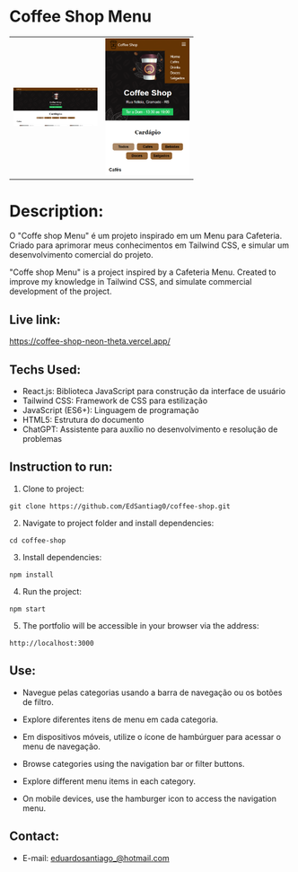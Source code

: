 # Coffee Shop Menu

<table>
  <tr>
    <td>
      <img src="https://github.com/EdSantiag0/coffee-shop/blob/main/public/images/coffee-shop-demo.png" alt="imagem de demonstração" width="150">
    </td>
    <td>
      <img src="https://github.com/EdSantiag0/coffee-shop/blob/main/public/images/coffee-shop-mobile-demo.png" alt="imagem de demonstração" width="150">
    </td>
  </tr>
</table>

# Description:

O "Coffe shop Menu" é um projeto inspirado em um Menu para Cafeteria. Criado para aprimorar meus conhecimentos em Tailwind CSS, e simular um desenvolvimento comercial do projeto.

"Coffe shop Menu" is a project inspired by a Cafeteria Menu. Created to improve my knowledge in Tailwind CSS, and simulate commercial development of the project.

## Live link:

https://coffee-shop-neon-theta.vercel.app/

## Techs Used:

- React.js: Biblioteca JavaScript para construção da interface de usuário
- Tailwind CSS: Framework de CSS para estilização
- JavaScript (ES6+): Linguagem de programação
- HTML5: Estrutura do documento
- ChatGPT: Assistente para auxílio no desenvolvimento e resolução de problemas

## Instruction to run:

1. Clone to project:

```
git clone https://github.com/EdSantiag0/coffee-shop.git
```

2. Navigate to project folder and install dependencies:

```
cd coffee-shop
```

3. Install dependencies:

```
npm install
```

4. Run the project:

```
npm start
```

5. The portfolio will be accessible in your browser via the address:

```
http://localhost:3000
```

## Use:

- Navegue pelas categorias usando a barra de navegação ou os botões de filtro.
- Explore diferentes itens de menu em cada categoria.
- Em dispositivos móveis, utilize o ícone de hambúrguer para acessar o menu de navegação.

- Browse categories using the navigation bar or filter buttons.
- Explore different menu items in each category.
- On mobile devices, use the hamburger icon to access the navigation menu.

## Contact:

- E-mail: eduardosantiago_@hotmail.com

```

```
